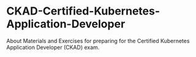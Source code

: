 # CKAD-Certified-Kubernetes-Application-Developer
About Materials and Exercises for preparing for the Certified Kubernetes Application Developer (CKAD) exam.
